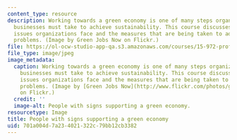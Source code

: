 ```yaml
---
content_type: resource
description: Working towards a green economy is one of many steps organizations and
  businesses must take to achieve sustainability. This course discusses the sustainability
  issues organizations face and the measures that are being taken to address these
  problems. (Image by Green Jobs Now on Flickr.)
file: https://ol-ocw-studio-app-qa.s3.amazonaws.com/courses/15-972-professional-seminar-in-sustainability-spring-2010/701a004d7a234021322c79bb12cb3382_15-972s10-th.jpg
file_type: image/jpeg
image_metadata:
  caption: Working towards a green economy is one of many steps organizations and
    businesses must take to achieve sustainability. This course discusses the sustainability
    issues organizations face and the measures that are being taken to address these
    problems. (Image by [Green Jobs Now](http://www.flickr.com/photos/green4all/2987368178/)
    on Flickr.)
  credit: ''
  image-alt: People with signs supporting a green economy.
resourcetype: Image
title: People with signs supporting a green economy
uid: 701a004d-7a23-4021-322c-79bb12cb3382
---
```

